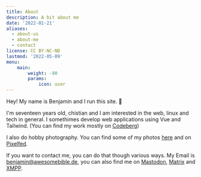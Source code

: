 ```yaml
---
title: About
description: A bit about me
date: '2022-01-21'
aliases:
  - about-us
  - about-me
  - contact
license: CC BY-NC-ND
lastmod: '2022-05-09'
menu:
    main: 
        weight: -90
        params:
            icon: user
---
```


Hey! My name is Benjamin and I run this site. 👋

I'm seventeen years old, chistian and I am interested in the web, linux and tech in general.
I somethimes develop web applications using Vue and Tailwind. (You can find my work mostly on [Codeberg](https://codeberg.org/benjaminwolkchen))

I also do hobby photography. You can find some of my photos [here](https://darkshark9k.ml/categories/photos/) and on [Pixelfed](https://pixey.org/@benjamin).

If you want to contact me, you can do that though various ways.
My Email is [benjamin@awesomebible.de](mailto:benjamin@awesomebible.de), you can also find me on [Mastodon](https://mstdn.social/@hbenjamin), [Matrix](https://matrix.to/#/@benjamin:mstdn.social) and [XMPP](xmpp:benhtm@trashserver.net).
